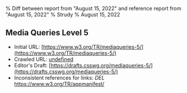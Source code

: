 % Diff between report from "August 15, 2022" and reference report from "August 15, 2022"
% Strudy
% August 15, 2022

## Media Queries Level 5

- Initial URL: [https://www.w3.org/TR/mediaqueries-5/](https://www.w3.org/TR/mediaqueries-5/)
- Crawled URL: [undefined](undefined)
- Editor's Draft: [https://drafts.csswg.org/mediaqueries-5/](https://drafts.csswg.org/mediaqueries-5/)
- Inconsistent references for links: *DEL* https://www.w3.org/TR/appmanifest/



